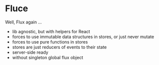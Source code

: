 # Fluce

Well, Flux again ...

 - lib agnostic, but with helpers for React
 - forces to use immutable data structures in stores, or just never mutate
 - forces to use pure functions in stores
 - stores are just reducers of events to their state
 - server-side ready
 - without singleton global flux object
 

